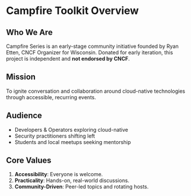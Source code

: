 # Campfire Toolkit Overview

## Who We Are

Campfire Series is an early-stage community initiative founded by Ryan Etten, CNCF Organizer for Wisconsin. Donated for early iteration, this project is independent and **not endorsed by CNCF**.

## Mission

To ignite conversation and collaboration around cloud-native technologies through accessible, recurring events.

## Audience

- Developers & Operators exploring cloud-native
- Security practitioners shifting left
- Students and local meetups seeking mentorship

## Core Values

1. **Accessibility**: Everyone is welcome.
2. **Practicality**: Hands-on, real-world discussions.
3. **Community-Driven**: Peer-led topics and rotating hosts.